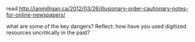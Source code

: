 read http://ianmilligan.ca/2012/03/26/illusionary-order-cautionary-notes-for-online-newspapers/

what are some of the key dangers? Reflect: how have you used digitized resources uncritically in the past?

